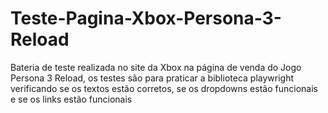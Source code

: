 # Teste-Pagina-Xbox-Persona-3-Reload
Bateria de teste realizada no site da Xbox na página de venda do Jogo Persona 3 Reload, os testes são para praticar a biblioteca playwright verificando se os textos estão corretos, se os dropdowns estão funcionais e se os links estão funcionais
